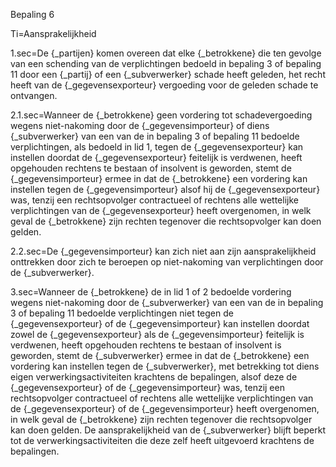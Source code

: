 Bepaling 6

Ti=Aansprakelijkheid


1.sec=De {_partijen} komen overeen dat elke {_betrokkene} die ten gevolge van een schending van de verplichtingen bedoeld in bepaling 3 of bepaling 11 door een {_partij} of een {_subverwerker} schade heeft geleden, het recht heeft van de {_gegevensexporteur} vergoeding voor de geleden schade te ontvangen.

2.1.sec=Wanneer de {_betrokkene} geen vordering tot schadevergoeding wegens niet-nakoming door de {_gegevensimporteur} of diens {_subverwerker} van een van de in bepaling 3 of bepaling 11 bedoelde verplichtingen, als bedoeld in lid 1, tegen de {_gegevensexporteur} kan instellen doordat de {_gegevensexporteur} feitelijk is verdwenen, heeft opgehouden rechtens te bestaan of insolvent is geworden, stemt de {_gegevensimporteur} ermee in dat de {_betrokkene} een vordering kan instellen tegen de {_gegevensimporteur} alsof hij de {_gegevensexporteur} was, tenzij een rechtsopvolger contractueel of rechtens alle wettelijke verplichtingen van de {_gegevensexporteur} heeft overgenomen, in welk geval de {_betrokkene} zijn rechten tegenover die rechtsopvolger kan doen gelden.

2.2.sec=De {_gegevensimporteur} kan zich niet aan zijn aansprakelijkheid onttrekken door zich te beroepen op niet-nakoming van verplichtingen door de {_subverwerker}.

3.sec=Wanneer de {_betrokkene} de in lid 1 of 2 bedoelde vordering wegens niet-nakoming door de {_subverwerker} van een van de in bepaling 3 of bepaling 11 bedoelde verplichtingen niet tegen de {_gegevensexporteur} of de {_gegevensimporteur} kan instellen doordat zowel de {_gegevensexporteur} als de {_gegevensimporteur} feitelijk is verdwenen, heeft opgehouden rechtens te bestaan of insolvent is geworden, stemt de {_subverwerker} ermee in dat de {_betrokkene} een vordering kan instellen tegen de {_subverwerker}, met betrekking tot diens eigen verwerkingsactiviteiten krachtens de bepalingen, alsof deze de {_gegevensexporteur} of de {_gegevensimporteur} was, tenzij een rechtsopvolger contractueel of rechtens alle wettelijke verplichtingen van de {_gegevensexporteur} of de {_gegevensimporteur} heeft overgenomen, in welk geval de {_betrokkene} zijn rechten tegenover die rechtsopvolger kan doen gelden. De aansprakelijkheid van de {_subverwerker} blijft beperkt tot de verwerkingsactiviteiten die deze zelf heeft uitgevoerd krachtens de bepalingen.

